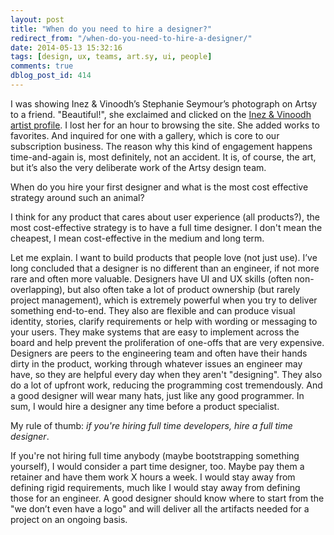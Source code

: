 ```yaml
---
layout: post
title: "When do you need to hire a designer?"
redirect_from: "/when-do-you-need-to-hire-a-designer/"
date: 2014-05-13 15:32:16
tags: [design, ux, teams, art.sy, ui, people]
comments: true
dblog_post_id: 414
---
```

I was showing Inez & Vinoodh’s Stephanie Seymour’s photograph on Artsy to a friend. "Beautiful!", she exclaimed and clicked on the [Inez & Vinoodh artist profile](https://artsy.net/artist/inez-and-vinoodh). I lost her for an hour to browsing the site. She added works to favorites. And inquired for one with a gallery, which is core to our subscription business. The reason why this kind of engagement happens time-and-again is, most definitely, not an accident. It is, of course, the art, but it’s also the very deliberate work of the Artsy design team.

When do you hire your first designer and what is the most cost effective strategy around such an animal?

I think for any product that cares about user experience (all products?), the most cost-effective strategy is to have a full time designer. I don't mean the cheapest, I mean cost-effective in the medium and long term.

Let me explain. I want to build products that people love (not just use). I’ve long concluded that a designer is no different than an engineer, if not more rare and often more valuable. Designers have UI and UX skills (often non-overlapping), but also often take a lot of product ownership (but rarely project management), which is extremely powerful when you try to deliver something end-to-end. They also are flexible and can produce visual identity, stories, clarify requirements or help with wording or messaging to your users. They make systems that are easy to implement across the board and help prevent the proliferation of one-offs that are very expensive. Designers are peers to the engineering team and often have their hands dirty in the product, working through whatever issues an engineer may have, so they are helpful every day when they aren't "designing". They also do a lot of upfront work, reducing the programming cost tremendously. And a good designer will wear many hats, just like any good programmer. In sum,  I would hire a designer any time before a product specialist.

My rule of thumb: _if you're hiring full time developers, hire a full time designer_.

If you're not hiring full time anybody (maybe bootstrapping something yourself), I would consider a part time designer, too. Maybe pay them a retainer and have them work X hours a week. I would stay away from defining rigid requirements, much like I would stay away from defining those for an engineer. A good designer should know where to start from the "we don’t even have a logo" and will deliver all the artifacts needed for a project on an ongoing basis.
